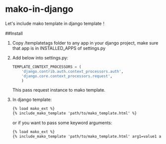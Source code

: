 mako-in-django
==============

Let's include mako template in django template！

##Install
1. Copy /templatetags folder to any app in your django project, make sure that app is in  INSTALLED_APPS of settings.py
2. Add below into settings.py:

    ```python
    TEMPLATE_CONTEXT_PROCESSORS = (
        'django.contrib.auth.context_processors.auth',
        'django.core.context_processors.request',
        )
    ```
    
    
    
    This pass request instance to mako template.

3. In django template:

    ```html
    {% load mako_ext %}
    {% include_mako_template 'path/to/mako_template.html' %}
    ```
    or if you want to pass some keyword arguments:
    ```html
    {% load mako_ext %}
    {% include_mako_template 'path/to/mako_template.html' arg1=value1 arg2=value2 %}
    ```

